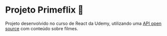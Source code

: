 # Projeto Primeflix 🚀

Projeto desenvolvido no curso de React da Udemy, utilizando uma [API open source](https://www.themoviedb.org/) com conteúdo sobre filmes.
